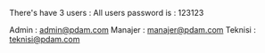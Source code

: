 There's have 3 users :
All users password is : 123123

Admin    : admin@pdam.com
Manajer  : manajer@pdam.com
Teknisi  : teknisi@pdam.com

